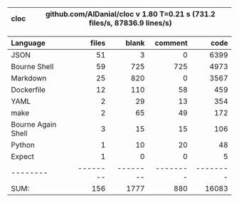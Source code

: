 
cloc|github.com/AlDanial/cloc v 1.80  T=0.21 s (731.2 files/s, 87836.9 lines/s)
--- | ---

Language|files|blank|comment|code
:-------|-------:|-------:|-------:|-------:
JSON|51|3|0|6399
Bourne Shell|59|725|725|4973
Markdown|25|820|0|3567
Dockerfile|12|110|58|459
YAML|2|29|13|354
make|2|65|49|172
Bourne Again Shell|3|15|15|106
Python|1|10|20|48
Expect|1|0|0|5
--------|--------|--------|--------|--------
SUM:|156|1777|880|16083
